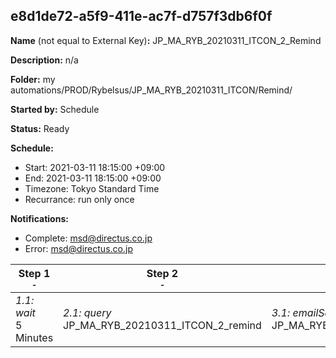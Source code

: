 ## e8d1de72-a5f9-411e-ac7f-d757f3db6f0f

**Name** (not equal to External Key)**:** JP_MA_RYB_20210311_ITCON_2_Remind

**Description:** n/a

**Folder:** my automations/PROD/Rybelsus/JP_MA_RYB_20210311_ITCON/Remind/

**Started by:** Schedule

**Status:** Ready

**Schedule:**

* Start: 2021-03-11 18:15:00 +09:00
* End: 2021-03-11 18:15:00 +09:00
* Timezone: Tokyo Standard Time
* Recurrance: run only once

**Notifications:**

* Complete: msd@directus.co.jp
* Error: msd@directus.co.jp

| Step 1<br>_<small>-</small>_ | Step 2<br>_<small>-</small>_ | Step 3<br>_<small>-</small>_ |
| --- | --- | --- |
| _1.1: wait_<br>5 Minutes | _2.1: query_<br>JP_MA_RYB_20210311_ITCON_2_remind | _3.1: emailSend_<br>JP_MA_RYB_20210311_ITCON_2_remind |
